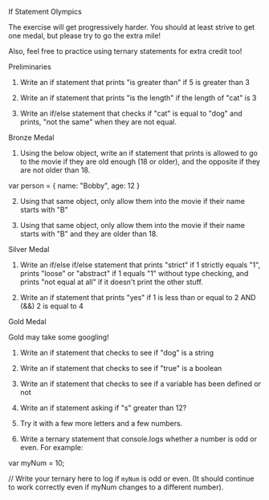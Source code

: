If Statement Olympics

The exercise will get progressively harder. You should at least strive to get one medal, but please try to go the extra mile!

Also, feel free to practice using ternary statements for extra credit too!

Preliminaries

1. Write an if statement that prints "is greater than" if 5 is greater than 3

2. Write an if statement that prints "is the length" if the length of "cat" is 3

3. Write an if/else statement that checks if "cat" is equal to "dog" and prints, "not the same" when they are not equal.

Bronze Medal
1. Using the below object, write an if statement that prints <theNameOfThePersonInObject> is allowed to go to the movie if they are old enough (18 or older), and the opposite if they are not older than 18.

var person = {
  name: "Bobby",
  age: 12
}

2. Using that same object, only allow them into the movie if their name starts with "B"

3. Using that same object, only allow them into the movie if their name starts with "B" and they are older than 18.

Silver Medal

1. Write an if/else if/else statement that prints "strict" if 1 strictly equals "1", prints "loose" or "abstract" if 1 equals "1" without type checking, and prints "not equal at all" if it doesn't print the other stuff.

2. Write an if statement that prints "yes" if 1 is less than or equal to 2 AND (&&) 2 is equal to 4

Gold Medal

Gold may take some googling!

1. Write an if statement that checks to see if "dog" is a string

2. Write an if statement that checks to see if "true" is a boolean

3. Write an if statement that checks to see if a variable has been defined or not

4. Write an if statement asking if "s" greater than 12?

5. Try it with a few more letters and a few numbers.

6. Write a ternary statement that console.logs whether a number is odd or even. For example:

var myNum = 10;

// Write your ternary here to log if `myNum` is odd or even.
(It should continue to work correctly even if myNum changes to a different number).